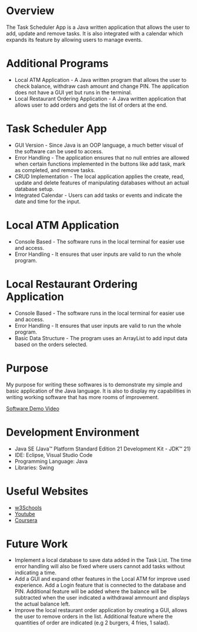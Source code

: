 # Overview
The Task Scheduler App is a Java written application that allows the user to add, update and remove tasks. It is also integrated with a calendar which expands its feature by allowing users to manage events.

# Additional Programs 
- Local ATM Application - A Java written program that allows the user to check balance, withdraw cash amount and change PIN. The application does not have a GUI yet but runs in the terminal.
- Local Restaurant Ordering Application - A Java written application that allows user to add orders and gets the list of orders at the end.

# Task Scheduler App
- GUI Version - Since Java is an OOP language, a much better visual of the software can be used to access.
- Error Handling - The application ensures that no null entries are allowed when certain functions implemented in the buttons like add task, mark as completed, and remove tasks.
- CRUD Implementation - The local application applies the create, read, update and delete features of manipulating databases without an actual database setup. 
- Integrated Calendar - Users can add tasks or events and indicate the date and time for the input.

# Local ATM Application
- Console Based - The software runs in the local terminal for easier use and access.
- Error Handling - It ensures that user inputs are valid to run the whole program.

# Local Restaurant Ordering Application
- Console Based - The software runs in the local terminal for easier use and access.
- Error Handling - It ensures that user inputs are valid to run the whole program.
- Basic Data Structure - The program uses an ArrayList to add input data based on the orders selected.

# Purpose

My purpose for writing these softwares is to demonstrate my simple and basic application of the Java language. It is also to display my capabilities in writing working software that has more rooms of improvement. 

[Software Demo Video](https://youtu.be/bkekbjKkY1U)

# Development Environment
- Java SE (Java™ Platform Standard Edition 21 Development Kit - JDK™ 21)
- IDE: Eclipse, Visual Studio Code
- Programming Language: Java
- Libraries: Swing

# Useful Websites

- [w3Schools](https://www.w3schools.com/java/default.asp)
- [Youtube](https://www.youtube.com/watch?v=RRubcjpTkks)
- [Coursera](https://www.coursera.org/projects/build-java-gui-apps?utm_medium=sem&utm_source=gg&utm_campaign=b2c_apac_x_multi_ftcof_career-academy_cx_dr_bau_gg_pmax_gc_s2_all_m_hyb_24-08_x&campaignid=21573875733&adgroupid=&device=c&keyword=&matchtype=&network=x&devicemodel=&creativeid=&assetgroupid=6511393614&targetid=&extensionid=&placement=&gad_source=1&gad_campaignid=21584159401&gbraid=0AAAAADdKX6bGGblKk7AsQunFXF1FG2Qn4&gclid=CjwKCAjwiY_GBhBEEiwAFaghvn886FV7mBPpaQN6ZGYjx_FapRrPGOzN0tkuqDOjxbT6JJxXUPrQghoCxRkQAvD_BwE)

# Future Work

- Implement a local database to save data added in the Task List. The time error handling will  also be fixed where users cannot add tasks without indicating a time. 
- Add a GUI and expand other features in the Local ATM for improve used experience. Add a Login feature that is connected to the database and PIN. Additional feature will be added where the balance will be subtracted when the user indicated a withdrawal ammount and displays the actual balance left.
- Improve the local restaurant order application by creating a GUI, allows the user to remove orders in the list. Additional feature where the quantities of order are indicated (e.g 2 burgers, 4 fries, 1 salad).